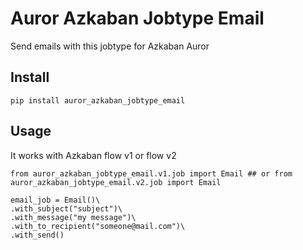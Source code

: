 # Auror Azkaban Jobtype Email
Send emails with this jobtype for Azkaban Auror

## Install
```
pip install auror_azkaban_jobtype_email
```

## Usage

It works with Azkaban flow v1 or flow v2

```
from auror_azkaban_jobtype_email.v1.job import Email ## or from auror_azkaban_jobtype_email.v2.job import Email

email_job = Email()\
.with_subject("subject")\
.with_message("my message")\
.with_to_recipient("someone@mail.com")\
.with_send()

```
